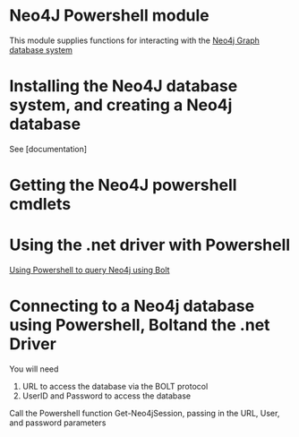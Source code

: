 # Neo4J Powershell module

This module supplies functions for interacting with the [Neo4j Graph database system](https://neo4j.com/)

# Installing the Neo4J database system, and creating a Neo4j database

See [documentation]

# Getting the Neo4J powershell cmdlets

# Using the .net driver with Powershell
[Using Powershell to query Neo4j using Bolt](https://sarti.dev/blog/using-neo4j-dotnet-client-in-ps/)

# Connecting to a Neo4j database using Powershell, Boltand the .net Driver

You will need
1) URL to access the database via the BOLT protocol
1) UserID and Password to access the database

Call the Powershell function Get-Neo4jSession, passing in the URL, User, and password parameters


